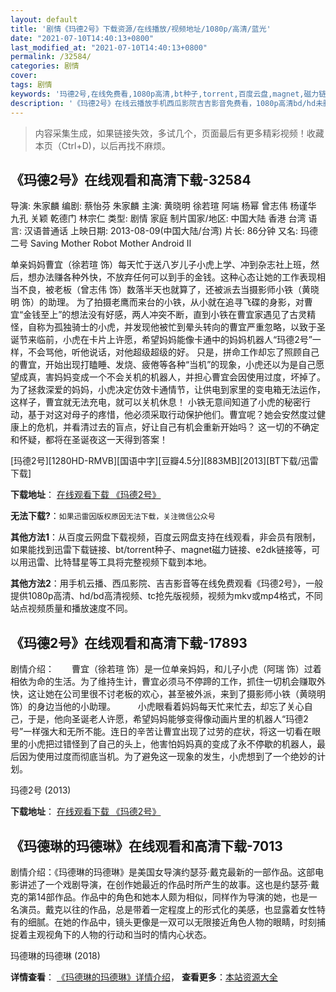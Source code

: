 ```yaml
---
layout: default
title: '剧情《玛德2号》下载资源/在线播放/视频地址/1080p/高清/蓝光'
date: "2021-07-10T14:40:13+0800"
last_modified_at: "2021-07-10T14:40:13+0800"
permalink: /32584/
categories: 剧情
cover:
tags: 剧情
keywords: '玛德2号,在线免费看,1080p高清,bt种子,torrent,百度云盘,magnet,磁力链,迅雷下载资源'
description: '《玛德2号》在线云播放手机西瓜影院吉吉影音免费看，1080p高清bd/hd未删减完整版和tc抢先枪版，mkv/mp4格式，附带bt/torrent种子、magnet/磁力链、百度云盘、网盘资源迅雷下载链接'
---
```


>内容采集生成，如果链接失效，多试几个，页面最后有更多精彩视频！收藏本页（Ctrl+D)，以后再找不麻烦。


## 《玛德2号》在线观看和高清下载-32584

导演: 朱家麟 编剧: 蔡怡芬 朱家麟 主演: 黄晓明 徐若瑄 阿端 杨幂 曾志伟 杨谨华 九孔 关颖 乾德门 林宗仁 类型: 剧情 家庭 制片国家/地区: 中国大陆 香港 台湾 语言: 汉语普通话 上映日期: 2013-08-09(中国大陆/台湾) 片长: 86分钟 又名: 玛德二号 Saving Mother Robot Mother Android Ⅱ

单亲妈妈曹宜（徐若瑄 饰）每天忙于送八岁儿子小虎上学、冲到杂志社上班，然后，想办法赚各种外快，不放弃任何可以到手的金钱。这种心态让她的工作表现相当不良，被老板（曾志伟 饰）数落半天也就算了，还被派去当摄影师小铁（黄晓明 饰）的助理。 为了拍摄老鹰而来台的小铁，从小就在追寻飞碟的身影，对曹宜“金钱至上”的想法没有好感，两人冲突不断，直到小铁在曹宜家遇见了古灵精怪，自称为孤独骑士的小虎，并发现他被忙到晕头转向的曹宜严重忽略，以致于圣诞节来临前，小虎在卡片上许愿，希望妈妈能像卡通中的妈妈机器人“玛德2号”一样，不会骂他，听他说话，对他超级超级的好。 只是，拼命工作却忘了照顾自己的曹宜，开始出现打瞌睡、发烧、疲倦等各种“当机”的现象，小虎还以为是自己愿望成真，害妈妈变成一个不会关机的机器人，并担心曹宜会因使用过度，坏掉了。为了拯救深爱的妈妈，小虎决定仿效卡通情节，让供电到家里的变电箱无法运作，这样子，曹宜就无法充电，就可以关机休息！ 小铁无意间知道了小虎的秘密行动，基于对这对母子的疼惜，他必须采取行动保护他们。曹宜呢？她会安然度过健康上的危机，并看清过去的盲点，好让自己有机会重新开始吗？ 这一切的不确定和怀疑，都将在圣诞夜这一天得到答案！


[玛德2号][1280HD-RMVB][国语中字][豆瓣4.5分][883MB][2013][BT下载/迅雷下载]

**下载地址**： [在线观看下载 《玛德2号》](https://www.btdx8.com/torrent/saving_mother_robot_2013.html) 


**无法下载?**：`如果迅雷因版权原因无法下载，关注微信公众号 `

**其他方法1**：从百度云网盘下载视频，百度云网盘支持在线观看，非会员有限制，如果能找到迅雷下载链接、bt/torrent种子、magnet磁力链接、e2dk链接等，可以用迅雷、比特彗星等工具将完整视频下载到本地。

**其他方法2**：用手机云播、西瓜影院、吉吉影音等在线免费观看《玛德2号》，一般提供1080p高清、hd/bd高清视频、tc抢先版视频，视频为mkv或mp4格式，不同站点视频质量和播放速度不同。


## 《玛德2号》在线观看和高清下载-17893

剧情介绍：　　曹宜（徐若瑄 饰）是一位单亲妈妈，和儿子小虎（阿瑞 饰）过着相依为命的生活。为了维持生计，曹宜必须马不停蹄的工作，抓住一切机会赚取外快，这让她在公司里很不讨老板的欢心，甚至被外派，来到了摄影师小铁（黄晓明 饰）的身边当他的小助理。  　　小虎眼看着妈妈每天忙来忙去，却忘了关心自己，于是，他向圣诞老人许愿，希望妈妈能够变得像动画片里的机器人“玛德2号”一样强大和无所不能。连日的辛苦让曹宜出现了过劳的症状，将这一切看在眼里的小虎把过错怪到了自己的头上，他害怕妈妈真的变成了永不停歇的机器人，最后因为使用过度而彻底当机。为了避免这一现象的发生，小虎想到了一个绝妙的计划。


玛德2号 (2013)

**下载地址**： [在线观看下载 《玛德2号》](https://www.btbtdy.me/btdy/dy3340.html) 


## 《玛德琳的玛德琳》在线观看和高清下载-7013

剧情介绍：《玛德琳的玛德琳》是美国女导演约瑟芬·戴克最新的一部作品。这部电影讲述了一个戏剧导演，在创作她最近的作品时所产生的故事。这也是约瑟芬·戴克的第14部作品。作品中的角色和她本人颇为相似，同样作为导演的她，也是一名演员。戴克以往的作品，总是带着一定程度上的形式化的美感，也显露着女性特有的细腻。在她的作品中，镜头更像是一双可以无限接近角色人物的眼睛，时刻捕捉着主观视角下的人物的行动和当时的情内心状态。


玛德琳的玛德琳 (2018)

**详情查看**： [《玛德琳的玛德琳》详情介绍](/movie/7013/)， **查看更多**：[本站资源大全](/movie/t/all/)

